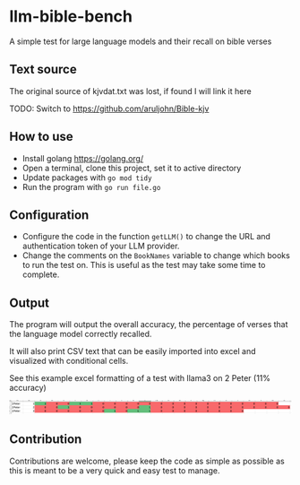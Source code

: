 # llm-bible-bench
A simple test for large language models and their recall on bible verses

## Text source

The original source of kjvdat.txt was lost, if found I will link it here

TODO: Switch to https://github.com/aruljohn/Bible-kjv

## How to use

* Install golang https://golang.org/
* Open a terminal, clone this project, set it to active directory
* Update packages with `go mod tidy`
* Run the program with `go run file.go`

## Configuration

* Configure the code in the function `getLLM()` to change the URL and authentication token of your LLM provider.
* Change the comments on the `BookNames` variable to change which books to run the test on. This is useful as the test may take some time to complete.

## Output

The program will output the overall accuracy, the percentage of verses that the language model correctly recalled.

It will also print CSV text that can be easily imported into excel and visualized with conditional cells.

See this example excel formatting of a test with llama3 on 2 Peter (11% accuracy)

![Example of visualized output from llama3 on 2 Peter](Example.png)

## Contribution

Contributions are welcome, please keep the code as simple as possible as this is meant to be a very quick and easy test to manage.